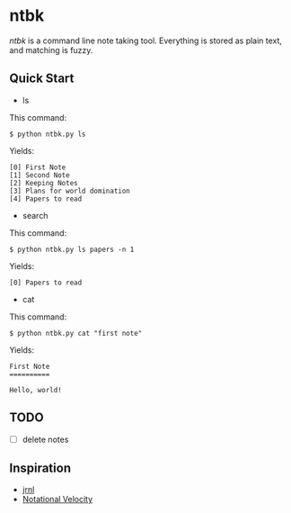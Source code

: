 ntbk
====

*ntbk* is a command line note taking tool. Everything is stored as plain text, and matching is fuzzy.

Quick Start
-----------

- ls

This command:
```
$ python ntbk.py ls
```

Yields:
```
[0] First Note
[1] Second Note
[2] Keeping Notes
[3] Plans for world domination
[4] Papers to read
```

- search

This command:
```
$ python ntbk.py ls papers -n 1
```

Yields:
```
[0] Papers to read
```

- cat

This command:
```
$ python ntbk.py cat "first note"
```

Yields:
```
First Note
==========

Hello, world!
```

TODO
----

- [ ] delete notes

Inspiration
-----------

- [jrnl](https://github.com/jrnl-org/jrnl)
- [Notational Velocity](http://notational.net/)